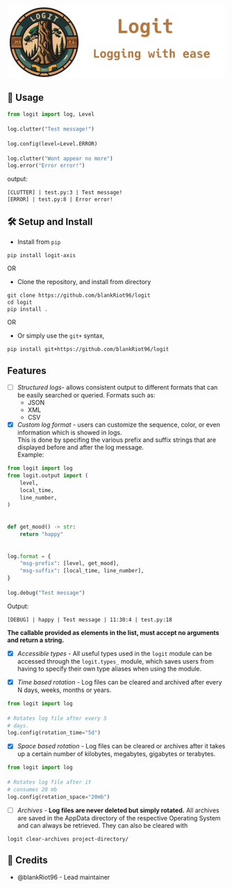 <div align="center">
    <img src="assets/title_logo.png" width=500>
</div>

## 📝 Usage
```py
from logit import log, Level

log.clutter("Test message!")

log.config(level=Level.ERROR)

log.clutter("Wont appear no more")
log.error("Error error!")
```
 
output:  
```log
[CLUTTER] | test.py:3 | Test message!
[ERROR] | test.py:8 | Error error!
```

## 🛠️ Setup and Install
- Install from `pip`
```
pip install logit-axis
```
OR

- Clone the repository, and install from directory
```
git clone https://github.com/blankRiot96/logit
cd logit
pip install .
```

OR

- Or simply use the `git+` syntax,
```
pip install git+https://github.com/blankRiot96/logit
```

## Features
- [ ] *Structured logs*- allows consistent output to different formats that can be easily searched or queried. Formats such as: 
  - JSON
  - XML
  - CSV
- [x] *Custom log format* - users can customize the sequence, color, or even information which is showed in logs.  
This is done by specifing the various prefix and suffix strings that are displayed before and after the log message.  
Example:
```py
from logit import log
from logit.output import (
    level,
    local_time,
    line_number,
)


def get_mood() -> str:
    return "happy"


log.format = {
    "msg-prefix": [level, get_mood],
    "msg-suffix": [local_time, line_number],
}

log.debug("Test message")
```

Output:
```
[DEBUG] | happy | Test message | 11:30:4 | test.py:18
```

**The callable provided as elements in the list, must accept no arguments and
return a string.**

- [x] *Accessible types* - All useful types used in the `logit` module can be accessed 
through the `logit.types_` module, which saves users from having to specify their own type aliases when using the module. 

- [x] *Time based rotation* - Log files can be cleared and archived after every N days, weeks, months or years.
```py
from logit import log

# Rotates log file after every 5 
# days.
log.config(rotation_time="5d")
```

- [x] *Space based rotation* - Log files can be cleared or archives after it takes up a certain number of kilobytes, megabytes, gigabytes or terabytes.  
```py
from logit import log

# Rotates log file after it
# consumes 20 mb
log.config(rotation_space="20mb")
```

- [ ] *Archives* - **Log files are never deleted but simply rotated.** All archives are saved in the AppData directory of the respective Operating System and can always be retrieved. They can also be cleared with
```
logit clear-archives project-directory/
```


## 🍉 Credits
- @blankRiot96 - Lead maintainer
